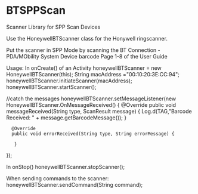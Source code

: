 # BTSPPScan
Scanner Library for SPP Scan Devices

Use the HoneywellBTScanner class for the Honywell ringscanner.

Put the scanner in SPP Mode by scanning the BT Connection -  PDA/MObility System Device barcode
Page 1-8 of the User Guide

Usage:
In onCreate() of an Activity
  honeywellBTScanner = new HoneywellBTScanner(this);
  String macAddress ="00:10:20:3E:CC:94";        
  honeywellBTScanner.initiateScanner(macAddress);
  honeywellBTScanner.startScanner();

  //catch the messages
  honeywellBTScanner.setMessageListener(new HoneywellBTScanner.OnMessageReceived() {
      @Override
      public void messageReceived(String type, ScanResult message) {
            Log.d(TAG,"Barcode Received: " + message.getBarcodeMessage());
      }

      @Override
      public void errorReceived(String type, String errorMessage) {

       }        
   });

In onStop()
   honeywellBTScanner.stopScanner();

When sending commands to the scanner:
  honeywellBTScanner.sendCommand(String command);
  
  
